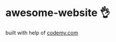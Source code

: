 # awesome-website :ok_hand:                                                                                                                                                      
built with help of <a href="http://johnelder.com/">codemy.com</a>
